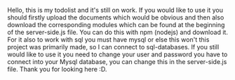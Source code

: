 Hello, this is my todolist and it's still on work. If you would like to use it you should firstly upload the documents which would be obvious and then also download the corresponding modules which can be found at the beginning of the server-side.js file. You can do this with npm (nodejs) and download it. For it also to work with sql you must have mysql or else this won't this project was primarily made, so I can connect to sql-databases. If you still would like to use it you need to change your user and password you have to connect into your Mysql database, you can change this in the server-side.js file. Thank you for looking here :D.
